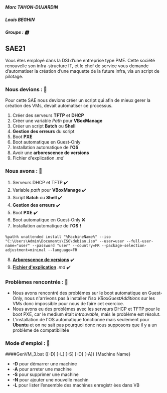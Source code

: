 ##### Marc TAHON-DUJARDIN
##### Louis BEGHIN
##### Groupe : :a:
## SAE21
Vous êtes employé dans la DSI d’une entreprise type PME. Cette société renouvelle son infra-structure IT, et le chef de service vous demande d’automatiser la création d’une maquette de la future infra, via un script de pilotage.

### Nous devions : :memo:
Pour cette SAE nous devions créer un script qui afin de mieux gerer la création des VMs, devait automatiser ce processus.
1. Créer des serveurs **TFTP** et **DHCP**
2. Créer une variable *Path* pour **VBoxManage**
3. Créer un script **Batch** ou **Shell**
4. **Gestion des erreurs** du script
5. Boot **PXE**
6. Boot automatique en Guest-Only
7. Installation automatique de l'**OS**
8. Avoir une **arborescence de versions**
9. Fichier d'explication *.md*

### Nous avons : :memo:
1. Serveurs DHCP et TFTP :heavy_check_mark:
2. Variable *path* pour **VBoxManage** :heavy_check_mark:
3. Script **Batch** ou **Shell** :heavy_check_mark:
4. **Gestion des erreurs** :heavy_check_mark:
5. Boot **PXE** :heavy_check_mark:
6. Boot automatique en Guest-Only :x:
7. Installation automatique de l'**OS** :heavy_exclamation_mark:
```
%path% unattended install "%MachineName%" --iso "C:\Users\Admin\Documents\ISO\debian.iso" --user=user --full-user-name="user" --password "user" --country=FR --package-selection-adjustment=minimal --language=FR
```
8. [**Arborescence de versions**](https://github.com/U45842209/SAE21/releases) :heavy_check_mark:
9. [**Fichier d'explication**](https://github.com/U45842209/SAE21) *.md* :heavy_check_mark:

### Problèmes rencontrés : :memo:
* Nous avons rencontré des problèmes sur le boot automatique en Guest-Only, nous n'arrivons pas à installer l'iso *VBoxGuestAdditions* sur les VMs donc impossible pour nous de faire cet exercice.
* Nous avons eu des problèmes avec les serveurs DHCP et TFTP pour le boot PXE, car le medium était *introuvable*, mais le problème est résolut.
* L'installation de l'OS automatique fonctionne mais seulement pour **Ubuntu** et on ne sait pas pourquoi donc nous supposons que il y a un problème de compatibilitée

### Mode d'emploi : :memo:
####GenVM_3.bat {[-D] [-L] [-S] [-D] [-A]} {Machine Name}
* **-D** pour démarrer une machine
* **-A** pour arreter une machine
* **-S** pour supprimer une machine
* **-N** pour ajouter une nouvelle machin
* **-L** pour lister l’ensemble des machines enregistr ́ees dans VB
